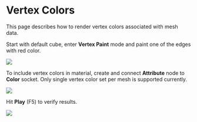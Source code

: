 # Vertex Colors

This page describes how to render vertex colors associated with mesh data.

Start with default cube, enter **Vertex Paint** mode and paint one of the edges with red color.

![](https://github.com/armory3d/armory_wiki_images/raw/master/graphics/vcols/0.jpg)

To include vertex colors in material, create and connect **Attribute** node to **Color** socket. Only single vertex color set per mesh is supported currently.

![](https://github.com/armory3d/armory_wiki_images/raw/master/graphics/vcols/1.jpg)

Hit **Play** (F5) to verify results.

![](https://github.com/armory3d/armory_wiki_images/raw/master/graphics/vcols/2.jpg)
